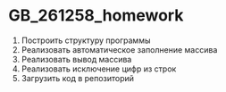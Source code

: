 # GB_261258_homework
1. Построить структуру программы
2. Реализовать автоматическое заполнение массива
3. Реализовать вывод массива
4. Реализовать исключение цифр из строк
5. Загрузить код в репозиторий
